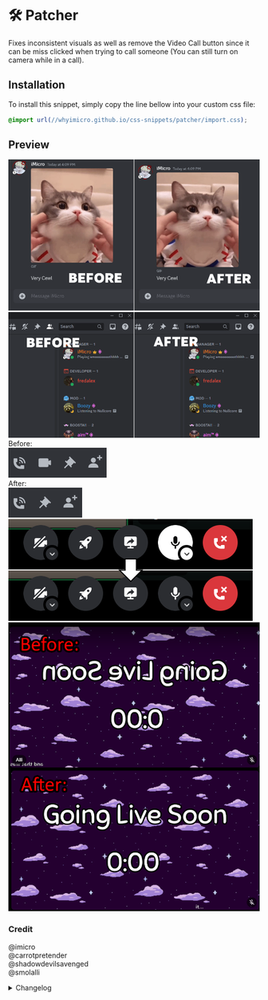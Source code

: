 # 🛠️ Patcher
Fixes inconsistent visuals as well as remove the Video Call button since it can be miss clicked when trying to call someone (You can still turn on camera while in a call).
## Installation
To install this snippet, simply copy the line bellow into your custom css file:
```css
@import url(//whyimicro.github.io/css-snippets/patcher/import.css);
```
## Preview
![image](https://raw.githubusercontent.com/WhyiMicro/css-snippets/main/_previews/patcher/patcher1.png)
![image](https://raw.githubusercontent.com/WhyiMicro/css-snippets/main/_previews/patcher/patcher2.png)
Before: <br>
![image](https://raw.githubusercontent.com/WhyiMicro/css-snippets/main/_previews/patcher/patcher3(0).png)
<br> After: <br>
![image](https://raw.githubusercontent.com/WhyiMicro/css-snippets/main/_previews/patcher/patcher3(1).png) <br>
![image](https://raw.githubusercontent.com/WhyiMicro/css-snippets/main/_previews/patcher/muteButtonFix.png)
![image](https://raw.githubusercontent.com/WhyiMicro/css-snippets/main/_previews/patcher/mirrorFix.png)
### Credit
@imicro <br>
@carrotpretender <br>
@shadowdevilsavenged <br>
@smolalli
<details>
<summary>Changelog</summary>

## 1.1.2

- Added a patch to fix your own camera being mirrored and thus inconsistant to what others see

## 1.1.1

- Updated the fix to normalize the discord mute button. (Thanks to @shadowdevilsavenged for the snippet <3)

## 1.1.0

- Added a fix to normalize the discord mute button (while in call) to **not** be white by default

## 1.0.0

- Moved from old repo to new one

</details>
